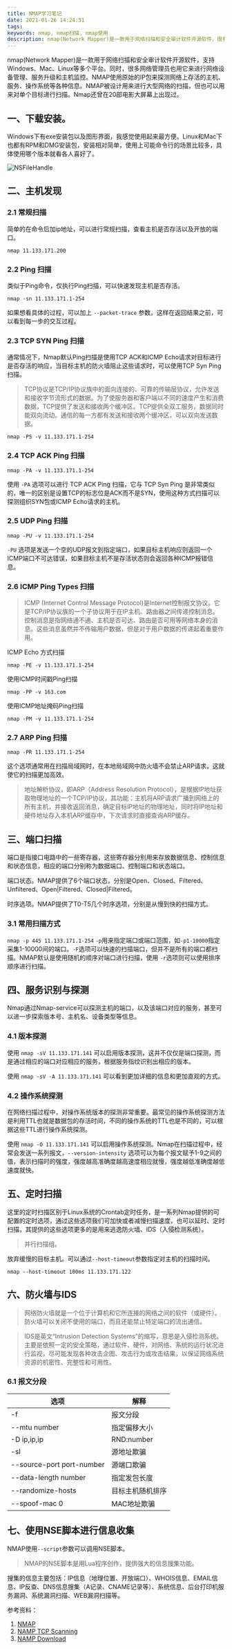 ```yaml
---
title: NMAP学习笔记
date: 2021-01-26 14:24:51
tags:
keywords: nmap, nmap扫描, nmap使用
description: nmap(Network Mapper)是一款用于网络扫描和安全审计软件开源软件，很多网络管理员也用它来进行网络设备管理、服务升级和主机监控。
---
```


nmap(Network Mapper)是一款用于网络扫描和安全审计软件开源软件，支持Windows、Mac、Linux等多个平台。同时，很多网络管理员也用它来进行网络设备管理、服务升级和主机监控。NMAP使用原始的IP包来探测网络上存活的主机、服务、操作系统等各种信息。NMAP被设计用来进行大型网络的扫描，但也可以用来对单个目标进行扫描。Nmap还曾在20部电影大屏幕上出现过。

## 一、下载安装。

Windows下有exe安装包以及图形界面，我感觉使用起来最方便。Linux和Mac下也都有RPM和DMG安装包，安装相对简单，使用上可能命令行的场景比较多，具体使用哪个版本就看各人喜好了。

![NSFileHandle](20210126-nmap-notes/NSFileHandle.png)

## 二、主机发现

### 2.1 常规扫描

简单的在命令后加ip地址，可以进行常规扫描，查看主机是否存活以及开放的端口。

`nmap 11.133.171.200`

### 2.2 Ping 扫描

类似于Ping命令，仅执行Ping扫描，可以快速发现主机是否存活。

`nmap -sn 11.133.171.1-254`

如果想看具体的过程，可以加上 `--packet-trace` 参数，这样在返回结果之前，可以看到每一步的交互过程。

### 2.3 TCP SYN Ping 扫描

通常情况下，Nmap默认Ping扫描是使用TCP ACK和ICMP Echo请求对目标进行是否存活的响应，当目标主机的防火墙阻止这些请求时，可以使用TCP Syn Ping扫描。

> TCP协议是TCP/IP协议族中的面向连接的、可靠的传输层协议，允许发送和接收字节流形式的数据。为了使服务器和客户端以不同的速度产生和消费数据，TCP提供了发送和接收两个缓冲区。TCP提供全双工服务，数据同时能双向流动。通信的每一方都有发送和接收两个缓冲区，可以双向发送数据。

`nmap -PS -v 11.133.171.1-254`

### 2.4 TCP ACK Ping 扫描

`nmap -PA -v 11.133.171.1-254`

使用 `-PA` 选项可以进行 TCP ACK Ping 扫描，它与 TCP Syn Ping 是非常类似的，唯一的区别是设置TCP的标志位是ACK而不是SYN，使用这种方式扫描可以探测组织SYN包或ICMP Echo请求的主机。

### 2.5 UDP Ping 扫描

`nmap -PU -v 11.133.171.1-254`

`-PU` 选项是发送一个空的UDP报文到指定端口，如果目标主机响应则返回一个ICMP端口不可达错误，如果目标主机不是存活状态则会返回各种ICMP报错信息。

### 2.6 ICMP Ping Types 扫描

> ICMP (Internet Control Message Protocol)是Internet控制报文协议。它是TCP/IP协议族的一个子协议用于在IP主机、路由器之间传递控制消息。控制消息是指网络通不通、主机是否可达、路由是否可用等网络本身的消息。这些消息虽然并不传输用户数据，但是对于用户数据的传递起着重要作用。

ICMP Echo 方式扫描

`nmap -PE -v 11.133.171.1-254`

使用ICMP时间戳Ping扫描

`nmap -PP -v 163.com`

使用ICMP地址掩码Ping扫描

`nmap -PM -v 11.133.171.1-254`

### 2.7 ARP Ping 扫描

`nmap -PR 11.133.171.1-254`

这个选项通常用在扫描局域网时，在本地局域网中防火墙不会禁止ARP请求，这就使它的扫描更加高效。

> 地址解析协议，即ARP（Address Resolution Protocol），是根据IP地址获取物理地址的一个TCP/IP协议，其功能：主机将ARP请求广播到网络上的所有主机，并接收返回消息，确定目标IP地址的物理地址，同时将IP地址和硬件地址存入本机ARP缓存中，下次请求时直接查询ARP缓存。

## 三、端口扫描

端口是指接口电路中的一些寄存器，这些寄存器分别用来存放数据信息、控制信息和状态信息，相应的端口分别称为数据端口、控制端口和状态端口。

端口状态。NMAP提供了6个端口状态，分别是Open、Closed、Filtered、Unfiltered、Open|Filtered、Closed|Filtered。

时序选项。NMAP提供了T0-T5几个时序选项，分别是从慢到快的扫描方式。

### 3.1 常用扫描方式

`nmap -p 445 11.133.171.1-254`
`-p`用来指定端口或端口范围，如`-p1-10000`指定采集1-10000间的端口。`-F`选项可以快速的扫描端口，但并不是所有的端口都扫描。NMAP默认是使用随机的顺序对端口进行扫描，使用 `-r`选项则可以使用排序顺序进行扫描。

## 四、服务识别与探测

Nmap通过Nmap-service可以探测主机的端口，以及该端口对应的服务，甚至可以进一步探索版本号、主机名、设备类型等信息。

### 4.1 版本探测

使用 `nmap -sV 11.133.171.141` 可以启用版本探测，这并不仅仅是端口探测，而是通过相应的端口对应相应的服务，根据服务指纹识别出相应的版本。

使用 `nmap -sV -A 11.133.171.141` 可以看到更加详细的信息和更加直观的方式。

### 4.2 操作系统探测

在网络扫描过程中，对操作系统版本的探测非常重要。最常见的操作系统探测方法是利用TTL也就是数据包的存活时间，不同的操作系统的TTL也是不同的，可以根据这些TTL进行操作系统探测。

使用 `nmap -O 11.133.171.141` 可以启用操作系统探测。Nmap在扫描过程中，经常会发送一系列报文，`--version-intensity` 选项可以为每个报文赋予1-9之间的值，表示扫描时的强度，强度越高准确度越高速度相应就慢，强度越低准确度越低速度就快。

## 五、定时扫描

这里的定时扫描区别于Linux系统的Crontab定时任务，是一系列Nmap提供的可配置的定时选项，通过这些选项我们可加快或者减慢扫描速度，也可以延时、定时扫描，其提供的这些选项更多的是用来逃逸防火墙、IDS（入侵检测系统）。

> 并行扫描组。

放弃缓慢的目标主机。可以通过`--host-timeout`参数指定对主机的扫描时间。

`nmap --host-timeout 100ms 11.133.171.122`

## 六、防火墙与IDS

> 网络防火墙就是一个位于计算机和它所连接的网络之间的软件（或硬件）。防火墙可以关闭不使用的端口，而且还能禁止特定端口的流出通信。 

> IDS是英文“Intrusion Detection Systems”的缩写，意思是入侵检测系统。主要是依照一定的安全策略，通过软件、硬件，对网络、系统的运行状况进行监视，尽可能发现各种攻击企图、攻击行为或攻击结果，以保证网络系统资源的机密性、完整性和可用性。

### 6.1 报文分段

选项 | 解释
--- | ---
-f | 报文分段
--mtu number | 指定偏移大小
-D ip,ip,ip|RND:number | IP欺骗
-sI  | 源地址欺骗
--source-port port-number | 源端口欺骗
--data-length number | 指定发包长度
--randomize-hosts | 目标主机随机排序
--spoof-mac 0 | MAC地址欺骗

## 七、使用NSE脚本进行信息收集

NMAP使用`--script`参数可以调用NSE脚本。

> NMAP的NSE脚本是用Lua程序创作，提供强大的信息搜集功能。

搜集的信息主要包括：IP信息（地理位置、开放端口）、WHOIS信息、EMAIL信息、IP反查、DNS信息搜集（A记录、CNAME记录等）、系统信息、后台打印机服务漏洞、系统漏洞扫描、WEB漏洞扫描等。

参考资料：
1. [NMAP](https://nmap.org)
2. [NAMP TCP Scanning](http://www.linux.org/threads/nmap-tcp-scanning.8465/)
3. [NAMP Download](https://nmap.org/download.html#windows)
